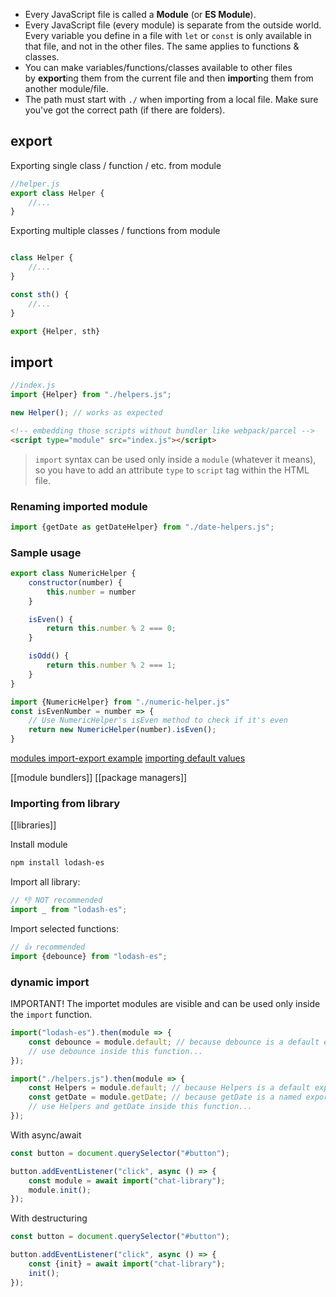 - Every JavaScript file is called a **Module** (or **ES Module**).
- Every JavaScript file (every module) is separate from the outside world. Every variable you define in a file with `let` or `const` is only available in that file, and not in the other files. The same applies to functions & classes.
- You can make variables/functions/classes available to other files by **export**ing them from the current file and then **import**ing them from another module/file.
- The path must start with `./` when importing from a local file. Make sure you've got the correct path (if there are folders).

## export

Exporting single class / function / etc. from module

```js
//helper.js
export class Helper {
	//...
}
```

Exporting multiple classes / functions from module

```js

class Helper {
	//...
}

const sth() {
	//...
}

export {Helper, sth}

```

## import

```js
//index.js
import {Helper} from "./helpers.js";

new Helper(); // works as expected
```

```html
<!-- embedding those scripts without bundler like webpack/parcel -->
<script type="module" src="index.js"></script>
```

> `import` syntax can be used only inside a `module` (whatever it means), so you have to add an attribute `type` to `script` tag within the HTML file.

### Renaming imported module
```javascript
import {getDate as getDateHelper} from "./date-helpers.js";
```

### Sample usage
```js
export class NumericHelper {
    constructor(number) {
        this.number = number
    }

    isEven() {
        return this.number % 2 === 0;
    }

    isOdd() {
        return this.number % 2 === 1;
    }
}
```

```js
import {NumericHelper} from "./numeric-helper.js"
const isEvenNumber = number => {
    // Use NumericHelper's isEven method to check if it's even
    return new NumericHelper(number).isEven();
}
```

[modules import-export example](modules-import-export-example)
[importing default values](exporting-importing-default-values.md)

[[module bundlers]]
[[package managers]]

### Importing from library
[[libraries]]

Install module
```bash
npm install lodash-es
```

Import all library:
```javascript
// 👎 NOT recommended
import _ from "lodash-es";
```

Import selected functions:
```javascript
// 👍 recommended
import {debounce} from "lodash-es";
```

### dynamic import

IMPORTANT! The importet modules are visible and can be used only inside the `import` function.

```javascript
import("lodash-es").then(module => {
    const debounce = module.default; // because debounce is a default export
    // use debounce inside this function...
});

import("./helpers.js").then(module => {
    const Helpers = module.default; // because Helpers is a default export
    const getDate = module.getDate; // because getDate is a named export
    // use Helpers and getDate inside this function...
});
```

With async/await
```javascript
const button = document.querySelector("#button");

button.addEventListener("click", async () => {
    const module = await import("chat-library");
    module.init();
});
```

With destructuring
```javascript
const button = document.querySelector("#button");

button.addEventListener("click", async () => {
    const {init} = await import("chat-library");
    init();
});
```